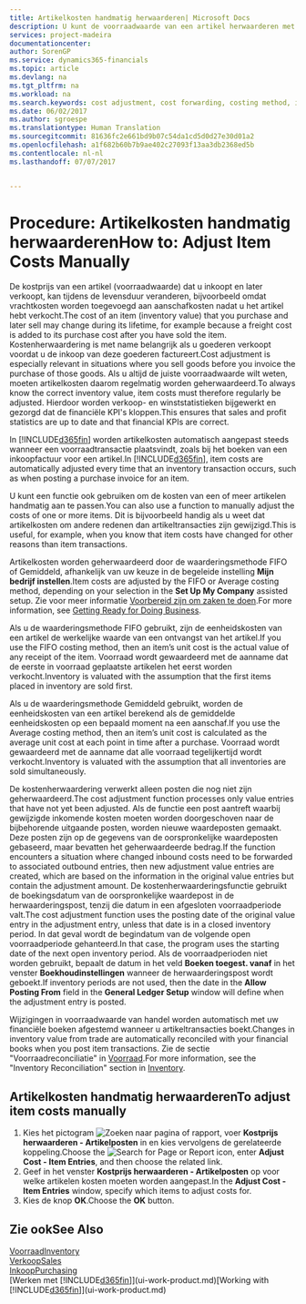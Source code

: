 ```yaml
---
title: Artikelkosten handmatig herwaarderen| Microsoft Docs
description: U kunt de voorraadwaarde van een artikel herwaarderen met de waarderingsmethoden FIFO of Gemiddeld, bijvoorbeeld als de kosten van een artikel veranderen om andere redenen dan transacties.
services: project-madeira
documentationcenter: 
author: SorenGP
ms.service: dynamics365-financials
ms.topic: article
ms.devlang: na
ms.tgt_pltfrm: na
ms.workload: na
ms.search.keywords: cost adjustment, cost forwarding, costing method, inventory valuation, costing
ms.date: 06/02/2017
ms.author: sgroespe
ms.translationtype: Human Translation
ms.sourcegitcommit: 81636fc2e661bd9b07c54da1cd5d0d27e30d01a2
ms.openlocfilehash: a1f682b60b7b9ae402c27093f13aa3db2368ed5b
ms.contentlocale: nl-nl
ms.lasthandoff: 07/07/2017


---
```

# <a name="how-to-adjust-item-costs-manually"></a><span data-ttu-id="6013c-103">Procedure: Artikelkosten handmatig herwaarderen</span><span class="sxs-lookup"><span data-stu-id="6013c-103">How to: Adjust Item Costs Manually</span></span>
<span data-ttu-id="6013c-104">De kostprijs van een artikel (voorraadwaarde) dat u inkoopt en later verkoopt, kan tijdens de levensduur veranderen, bijvoorbeeld omdat vrachtkosten worden toegevoegd aan aanschafkosten nadat u het artikel hebt verkocht.</span><span class="sxs-lookup"><span data-stu-id="6013c-104">The cost of an item (inventory value) that you purchase and later sell may change during its lifetime, for example because a freight cost is added to its purchase cost after you have sold the item.</span></span> <span data-ttu-id="6013c-105">Kostenherwaardering is met name belangrijk als u goederen verkoopt voordat u de inkoop van deze goederen factureert.</span><span class="sxs-lookup"><span data-stu-id="6013c-105">Cost adjustment is especially relevant in situations where you sell goods before you invoice the purchase of those goods.</span></span> <span data-ttu-id="6013c-106">Als u altijd de juiste voorraadwaarde wilt weten, moeten artikelkosten daarom regelmatig worden geherwaardeerd.</span><span class="sxs-lookup"><span data-stu-id="6013c-106">To always know the correct inventory value, item costs must therefore regularly be adjusted.</span></span> <span data-ttu-id="6013c-107">Hierdoor worden verkoop- en winststatistieken bijgewerkt en gezorgd dat de financiële KPI's kloppen.</span><span class="sxs-lookup"><span data-stu-id="6013c-107">This ensures that sales and profit statistics are up to date and that financial KPIs are correct.</span></span>

<span data-ttu-id="6013c-108">In [!INCLUDE[d365fin](includes/d365fin_md.md)] worden artikelkosten automatisch aangepast steeds wanneer een voorraadtransactie plaatsvindt, zoals bij het boeken van een inkoopfactuur voor een artikel.</span><span class="sxs-lookup"><span data-stu-id="6013c-108">In [!INCLUDE[d365fin](includes/d365fin_md.md)], item costs are automatically adjusted every time that an inventory transaction occurs, such as when posting a purchase invoice for an item.</span></span>

<span data-ttu-id="6013c-109">U kunt een functie ook gebruiken om de kosten van een of meer artikelen handmatig aan te passen.</span><span class="sxs-lookup"><span data-stu-id="6013c-109">You can also use a function to manually adjust the costs of one or more items.</span></span> <span data-ttu-id="6013c-110">Dit is bijvoorbeeld handig als u weet dat artikelkosten om andere redenen dan artikeltransacties zijn gewijzigd.</span><span class="sxs-lookup"><span data-stu-id="6013c-110">This is useful, for example, when you know that item costs have changed for other reasons than item transactions.</span></span>

<span data-ttu-id="6013c-111">Artikelkosten worden geherwaardeerd door de waarderingsmethode FIFO of Gemiddeld, afhankelijk van uw keuze in de begeleide instelling **Mijn bedrijf instellen**.</span><span class="sxs-lookup"><span data-stu-id="6013c-111">Item costs are adjusted by the FIFO or Average costing method, depending on your selection in the **Set Up My Company** assisted setup.</span></span> <span data-ttu-id="6013c-112">Zie voor meer informatie [Voorbereid zijn om zaken te doen](ui-get-ready-business.md).</span><span class="sxs-lookup"><span data-stu-id="6013c-112">For more information, see [Getting Ready for Doing Business](ui-get-ready-business.md).</span></span>  

<span data-ttu-id="6013c-113">Als u de waarderingsmethode FIFO gebruikt, zijn de eenheidskosten van een artikel de werkelijke waarde van een ontvangst van het artikel.</span><span class="sxs-lookup"><span data-stu-id="6013c-113">If you use the FIFO costing method, then an item’s unit cost is the actual value of any receipt of the item.</span></span> <span data-ttu-id="6013c-114">Voorraad wordt gewaardeerd met de aanname dat de eerste in voorraad geplaatste artikelen het eerst worden verkocht.</span><span class="sxs-lookup"><span data-stu-id="6013c-114">Inventory is valuated with the assumption that the first items placed in inventory are sold first.</span></span>

<span data-ttu-id="6013c-115">Als u de waarderingsmethode Gemiddeld gebruikt, worden de eenheidskosten van een artikel berekend als de gemiddelde eenheidskosten op een bepaald moment na een aanschaf.</span><span class="sxs-lookup"><span data-stu-id="6013c-115">If you use the Average costing method, then an item’s unit cost is calculated as the average unit cost at each point in time after a purchase.</span></span> <span data-ttu-id="6013c-116">Voorraad wordt gewaardeerd met de aanname dat alle voorraad tegelijkertijd wordt verkocht.</span><span class="sxs-lookup"><span data-stu-id="6013c-116">Inventory is valuated with the assumption that all inventories are sold simultaneously.</span></span>

<span data-ttu-id="6013c-117">De kostenherwaardering verwerkt alleen posten die nog niet zijn geherwaardeerd.</span><span class="sxs-lookup"><span data-stu-id="6013c-117">The cost adjustment function processes only value entries that have not yet been adjusted.</span></span> <span data-ttu-id="6013c-118">Als de functie een post aantreft waarbij gewijzigde inkomende kosten moeten worden doorgeschoven naar de bijbehorende uitgaande posten, worden nieuwe waardeposten gemaakt. Deze posten zijn op de gegevens van de oorspronkelijke waardeposten gebaseerd, maar bevatten het geherwaardeerde bedrag.</span><span class="sxs-lookup"><span data-stu-id="6013c-118">If the function encounters a situation where changed inbound costs need to be forwarded to associated outbound entries, then new adjustment value entries are created, which are based on the information in the original value entries but contain the adjustment amount.</span></span> <span data-ttu-id="6013c-119">De kostenherwaarderingsfunctie gebruikt de boekingsdatum van de oorspronkelijke waardepost in de herwaarderingspost, tenzij die datum in een afgesloten voorraadperiode valt.</span><span class="sxs-lookup"><span data-stu-id="6013c-119">The cost adjustment function uses the posting date of the original value entry in the adjustment entry, unless that date is in a closed inventory period.</span></span> <span data-ttu-id="6013c-120">In dat geval wordt de begindatum van de volgende open voorraadperiode gehanteerd.</span><span class="sxs-lookup"><span data-stu-id="6013c-120">In that case, the program uses the starting date of the next open inventory period.</span></span> <span data-ttu-id="6013c-121">Als de voorraadperioden niet worden gebruikt, bepaalt de datum in het veld **Boeken toegest. vanaf** in het venster **Boekhoudinstellingen** wanneer de herwaarderingspost wordt geboekt.</span><span class="sxs-lookup"><span data-stu-id="6013c-121">If inventory periods are not used, then the date in the **Allow Posting From** field in the **General Ledger Setup** window will define when the adjustment entry is posted.</span></span>

<span data-ttu-id="6013c-122">Wijzigingen in voorraadwaarde van handel worden automatisch met uw financiële boeken afgestemd wanneer u artikeltransacties boekt.</span><span class="sxs-lookup"><span data-stu-id="6013c-122">Changes in inventory value from trade are automatically reconciled with your financial books when you post item transactions.</span></span> <span data-ttu-id="6013c-123">Zie de sectie "Voorraadreconciliatie" in [Voorraad](inventory-manage-inventory.md).</span><span class="sxs-lookup"><span data-stu-id="6013c-123">For more information, see the "Inventory Reconciliation" section in [Inventory](inventory-manage-inventory.md).</span></span>

## <a name="to-adjust-item-costs-manually"></a><span data-ttu-id="6013c-124">Artikelkosten handmatig herwaarderen</span><span class="sxs-lookup"><span data-stu-id="6013c-124">To adjust item costs manually</span></span>
1. <span data-ttu-id="6013c-125">Kies het pictogram ![Zoeken naar pagina of rapport](media/ui-search/search_small.png "pictogram Zoeken naar pagina of rapport"), voer **Kostprijs herwaarderen - Artikelposten** in en kies vervolgens de gerelateerde koppeling.</span><span class="sxs-lookup"><span data-stu-id="6013c-125">Choose the ![Search for Page or Report](media/ui-search/search_small.png "Search for Page or Report icon") icon, enter **Adjust Cost - Item Entries**, and then choose the related link.</span></span>
2. <span data-ttu-id="6013c-126">Geef in het venster **Kostprijs herwaarderen - Artikelposten** op voor welke artikelen kosten moeten worden aangepast.</span><span class="sxs-lookup"><span data-stu-id="6013c-126">In the **Adjust Cost - Item Entries** window, specify which items to adjust costs for.</span></span>
3. <span data-ttu-id="6013c-127">Kies de knop **OK**.</span><span class="sxs-lookup"><span data-stu-id="6013c-127">Choose the **OK** button.</span></span>

## <a name="see-also"></a><span data-ttu-id="6013c-128">Zie ook</span><span class="sxs-lookup"><span data-stu-id="6013c-128">See Also</span></span>
[<span data-ttu-id="6013c-129">Voorraad</span><span class="sxs-lookup"><span data-stu-id="6013c-129">Inventory</span></span>](inventory-manage-inventory.md)  
[<span data-ttu-id="6013c-130">Verkoop</span><span class="sxs-lookup"><span data-stu-id="6013c-130">Sales</span></span>](sales-manage-sales.md)  
[<span data-ttu-id="6013c-131">Inkoop</span><span class="sxs-lookup"><span data-stu-id="6013c-131">Purchasing</span></span>](purchasing-manage-purchasing.md)  
<span data-ttu-id="6013c-132">[Werken met [!INCLUDE[d365fin](includes/d365fin_md.md)]](ui-work-product.md)</span><span class="sxs-lookup"><span data-stu-id="6013c-132">[Working with [!INCLUDE[d365fin](includes/d365fin_md.md)]](ui-work-product.md)</span></span>

